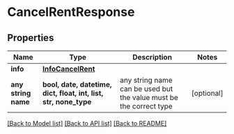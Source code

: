 # CancelRentResponse


## Properties
Name | Type | Description | Notes
------------ | ------------- | ------------- | -------------
**info** | [**InfoCancelRent**](InfoCancelRent.md) |  | 
**any string name** | **bool, date, datetime, dict, float, int, list, str, none_type** | any string name can be used but the value must be the correct type | [optional]

[[Back to Model list]](../../README.md#models) [[Back to API list]](../../README.md#available-methods) [[Back to README]](../../README.md)


